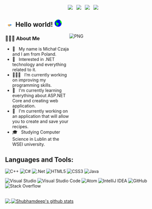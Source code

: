 <p align="center">
&nbsp; <a href="https://twitter.com/deSp_97" target="_blank" rel="noopener noreferrer"><img src="https://img.icons8.com/plasticine/100/000000/twitter.png" width="50" /></a>  
&nbsp; <a href="https://www.instagram.com/michal.czaja.4/" target="_blank" rel="noopener noreferrer"><img src="https://img.icons8.com/plasticine/100/000000/instagram-new.png" width="50" /></a>  
&nbsp; <a href="https://www.linkedin.com/in/micha%C5%82-czaja-735013209/" target="_blank" rel="noopener noreferrer"><img src="https://img.icons8.com/plasticine/100/000000/linkedin.png" width="50" /></a>
&nbsp; <a href="mailto:michalcz97@gmail.com" target="_blank" rel="noopener noreferrer"><img src="https://img.icons8.com/plasticine/100/000000/gmail.png"  width="50" /></a>
</p>

<h2><img src="https://github.com/deSp44/deSp44/blob/master/Assets/Handshake.gif" width="29px"> Hello world!&nbsp;<img src="https://github.com/deSp44/deSp44/blob/master/Assets/Earth.gif" width="24px"></h2>

<img align="right" alt="PNG" src="https://user-images.githubusercontent.com/56117577/125845252-8d45c7fb-f377-4a1d-bba9-9c4dade54e80.png" height="376" width="293" />

<h3> 👨🏻‍💻 About Me </h3>

- 👨 &nbsp; My name is Michał Czaja and I am from Poland.
- 🤔 &nbsp; Interested in .NET technology and everything related to it.
- 👨🏽‍💻 &nbsp; I’m currently working on improving my programming skills.
- 🌱 &nbsp; I'm currently learning everything about ASP.NET Core and creating web application.
- 💼 &nbsp; I'm currently working on an application that will allow you to create and save your recipes.
- 🎓 &nbsp; Studying Computer Science in Lublin at the WSEI university.

## Languages and Tools:
<img alt="C++" src="https://img.shields.io/badge/c++-%2300599C.svg?style=for-the-badge&logo=c%2B%2B&logoColor=white"/> <img alt="C#" src="https://img.shields.io/badge/c%23-%23239120.svg?style=for-the-badge&logo=c-sharp&logoColor=white"/>
<img alt=".Net" src="https://img.shields.io/badge/.NET-5C2D91?style=for-the-badge&logo=.net&logoColor=white"/>
<img alt="HTML5" src="https://img.shields.io/badge/html5-%23E34F26.svg?style=for-the-badge&logo=html5&logoColor=white"/>
<img alt="CSS3" src="https://img.shields.io/badge/css3-%231572B6.svg?style=for-the-badge&logo=css3&logoColor=white"/>
<img alt="Java" src="https://img.shields.io/badge/java-%23ED8B00.svg?style=for-the-badge&logo=java&logoColor=white"/>

<img alt="Visual Studio" src="https://img.shields.io/badge/VisualStudio-5C2D91.svg?style=for-the-badge&logo=visual-studio&logoColor=white"/> <img alt="Visual Studio Code" src="https://img.shields.io/badge/VisualStudioCode-0078d7.svg?style=for-the-badge&logo=visual-studio-code&logoColor=white"/>
<img alt="Atom" src="https://img.shields.io/badge/Atom-%2366595C.svg?style=for-the-badge&logo=atom&logoColor=white"/>
<img alt="IntelliJ IDEA" src="https://img.shields.io/badge/IntelliJIDEA-000000.svg?style=for-the-badge&logo=intellij-idea&logoColor=white"/>
<img alt="GitHub" src="https://img.shields.io/badge/github-%23121011.svg?style=for-the-badge&logo=github&logoColor=white"/>
<img alt="Stack Overflow" src="https://img.shields.io/badge/-Stackoverflow-FE7A16?style=for-the-badge&logo=stack-overflow&logoColor=white"/>


<br>
<a href="https://github.com/deSp44">
  <img align="center" src="https://github-readme-stats.vercel.app/api/top-langs/?username=deSp44&theme=slateorange&hide_langs_below=1" />
</a>

<a href="https://github.com/deSp44">
 <img align="center" src="https://github-readme-stats.vercel.app/api?username=deSp44&show_icons=true&theme=slateorange&line_height=27" alt="Shubhamdeep's github stats"/>
</a>
<br>

